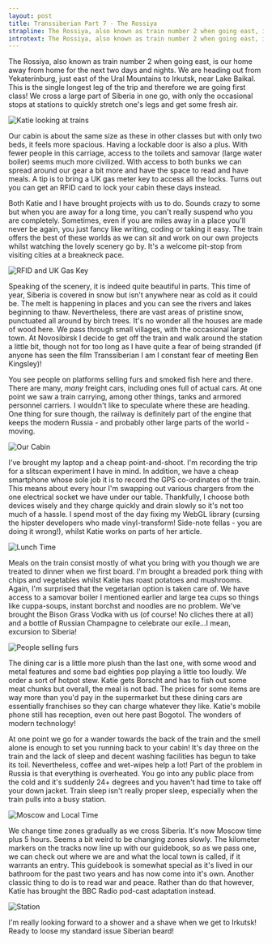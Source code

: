 ```yaml
---
layout: post
title: Transsiberian Part 7 - The Rossiya
strapline: The Rossiya, also known as train number 2 when going east, is our home away from home for the next two days and nights.
introtext: The Rossiya, also known as train number 2 when going east, is our home away from home for the next two days and nights. We are heading out from Yekaterinburg, just east of the Ural Mountains to Irkutsk, near Lake Baikal. This is the single longest leg of the trip and therefore we are going first class! We cross a large part of Siberia in one go, with only the occasional stops at stations to quickly stretch one's legs and get some fresh air.
---
```


The Rossiya, also known as train number 2 when going east, is our home away from home for the next two days and nights. We are heading out from Yekaterinburg, just east of the Ural Mountains to Irkutsk, near Lake Baikal. This is the single longest leg of the trip and therefore we are going first class! We cross a large part of Siberia in one go, with only the occasional stops at stations to quickly stretch one's legs and get some fresh air.

![Katie looking at trains](https://farm8.staticflickr.com/7596/16716240618_12cdc5c801.jpg)

Our cabin is about the same size as these in other classes but with only two beds, it feels more spacious. Having a lockable door is also a plus. With fewer people in this carriage, access to the toilets and samovar (large water boiler) seems much more civilized. With access to both bunks we can spread around our gear a bit more and have the space to read and have meals. A tip is to bring a UK gas meter key to access all the locks. Turns out you can get an RFID card to lock your cabin these days instead.

Both Katie and I have brought projects with us to do. Sounds crazy to some but when you are away for a long time, you can't really suspend who you are completely. Sometimes, even if you are miles away in a place you'll never be again, you just fancy like writing, coding or taking it easy. The train offers the best of these worlds as we can sit and work on our own projects whilst watching the lovely scenery go by. It's a welcome pit-stop from visiting cities at a breakneck pace.

![RFID and UK Gas Key](https://farm8.staticflickr.com/7633/16273494333_7bdd798938.jpg)

Speaking of the scenery, it is indeed quite beautiful in parts. This time of year, Siberia is covered in snow but isn't anywhere near as cold as it could be. The melt is happening in places and you can see the rivers and lakes beginning to thaw. Nevertheless, there are vast areas of pristine snow, punctuated all around by birch trees. It's no wonder all the houses are made of wood here. We pass through small villages, with the occasional large town. At Novosibirsk I decide to get off the train and walk around the station a little bit, though not for too long as I have quite a fear of being stranded (if anyone has seen the film Transsiberian I am I constant fear of meeting Ben Kingsley)!

You see people on platforms selling furs and smoked fish here and there. There are many, *many* freight cars, including ones full of actual cars. At one point we saw a train carrying, among other things, tanks and armored personnel carriers. I wouldn't like to speculate where these are heading. One thing for sure though, the railway is definitely part of the engine that keeps the modern Russia - and probably other large parts of the world - moving.

![Our Cabin](https://farm9.staticflickr.com/8749/16878012316_c513c342ab.jpg)

I've brought my laptop and a cheap point-and-shoot. I'm recording the trip for a slitscan experiment I have in mind. In addition, we have a cheap smartphone whose sole job it is to record the GPS co-ordinates of the train. This means about every hour I'm swapping out various chargers from the one electrical socket we have under our table. Thankfully, I choose both devices wisely and they charge quickly and drain slowly so it's not too much of a hassle. I spend most of the day fixing my WebGL library (cursing the hipster developers who made vinyl-transform! Side-note fellas - you are doing it wrong!), whilst Katie works on parts of her article.

![Lunch Time](https://farm9.staticflickr.com/8727/16686199497_b6957c76d4.jpg)

Meals on the train consist mostly of what you bring with you though we are treated to dinner when we first board. I'm brought a breaded pork thing with chips and vegetables whilst Katie has roast potatoes and mushrooms. Again, I'm surprised that the vegetarian option is taken care of. We have access to a samovar boiler I mentioned earlier and large tea cups so things like cuppa-soups, instant borchst and noodles are no problem. We've brought the Bison Grass Vodka with us (of course! No cliches there at all) and a bottle of Russian Champagne to celebrate our exile...I mean, excursion to Siberia!

![People selling furs](https://farm8.staticflickr.com/7640/16892961862_c16b0386da.jpg)

The dining car is a little more plush than the last one, with some wood and metal features and some bad eighties pop playing a little too loudly. We order a sort of hotpot stew. Katie gets Borscht and has to fish out some meat chunks but overall, the meal is not bad. The prices for some items are way more than you'd pay in the supermarket but these dining cars are essentially franchises so they can charge whatever they like. Katie's mobile phone still has reception, even out here past Bogotol. The wonders of modern technology!

At one point we go for a wander towards the back of the train and the smell alone is enough to set you running back to your cabin! It's day three on the train and the lack of sleep and decent washing facilities has begun to take its toil. Nevertheless, coffee and wet-wipes help a lot! Part of the problem in Russia is that everything is overheated. You go into any public place from the cold and it's suddenly 24+ degrees and you haven't had time to take off your down jacket. Train sleep isn't really proper sleep, especially when the train pulls into a busy station.

![Moscow and Local Time](https://farm8.staticflickr.com/7585/16708118839_90fc76a353.jpg)

We change time zones gradually as we cross Siberia. It's now Moscow time plus 5 hours. Seems a bit weird to be changing zones slowly. The kilometer markers on the tracks now line up with our guidebook, so as we pass one, we can check out where we are and what the local town is called, if it warrants an entry. This guidebook is somewhat special as it's lived in our bathroom for the past two years and has now come into it's own. Another classic thing to do is to read war and peace. Rather than do that however, Katie has brought the BBC Radio pod-cast adaptation instead.

![Station](https://farm9.staticflickr.com/8728/16867730006_72b4f10966.jpg)

I'm really looking forward to a shower and a shave when we get to Irkutsk! Ready to loose my standard issue Siberian beard! 
